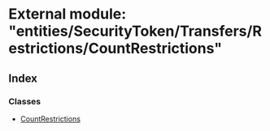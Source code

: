 # External module: "entities/SecurityToken/Transfers/Restrictions/CountRestrictions"

## Index

### Classes

* [CountRestrictions](../classes/_entities_securitytoken_transfers_restrictions_countrestrictions_.countrestrictions.md)
